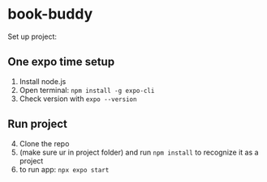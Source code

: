 # book-buddy
Set up project:

## One expo time setup
1. Install node.js
2. Open terminal: ```npm install -g expo-cli```
3. Check version with ```expo --version```

## Run project
4. Clone the repo
5. (make sure ur in project folder) and run ```npm install``` to recognize it as a project
6. to run app: ```npx expo start```
		 
